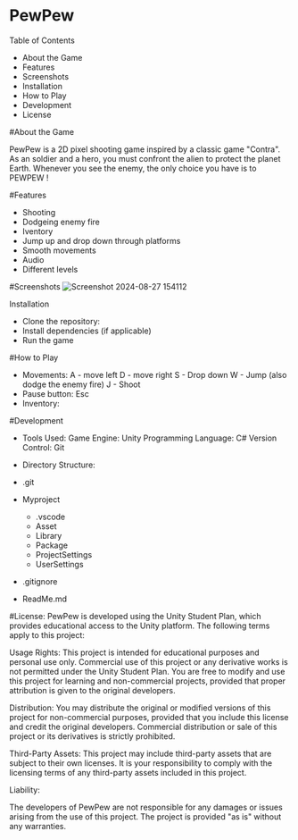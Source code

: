 # PewPew
Table of Contents
- About the Game
- Features
- Screenshots
- Installation
- How to Play
- Development
- License

#About the Game

PewPew is a 2D pixel shooting game inspired by a classic game "Contra". As an soldier and a hero, you must confront the alien to protect the planet Earth. Whenever you see the enemy, the only choice you have is to PEWPEW !

#Features
- Shooting
- Dodgeing enemy fire
- Iventory
- Jump up and drop down through platforms
- Smooth movements
- Audio
- Different levels

#Screenshots
![Screenshot 2024-08-27 154112](https://github.com/user-attachments/assets/054eeac8-cd46-4ce4-9a14-03cd88e78cfd)

Installation
- Clone the repository:
- Install dependencies (if applicable)
- Run the game

#How to Play
- Movements:
  A - move left
  D - move right
  S - Drop down
  W - Jump (also dodge the enemy fire)
  J - Shoot
- Pause button: Esc
- Inventory: 

#Development
- Tools Used:
Game Engine: Unity
Programming Language: C#
Version Control: Git

- Directory Structure:
+ .git
  
+ Myproject
  + .vscode
  + Asset
  + Library
  + Package
  + ProjectSettings
  + UserSettings
  
+ .gitignore
  
+ ReadMe.md

#License: 
PewPew is developed using the Unity Student Plan, which provides educational access to the Unity platform. The following terms apply to this project:

Usage Rights:
This project is intended for educational purposes and personal use only. Commercial use of this project or any derivative works is not permitted under the Unity Student Plan.
You are free to modify and use this project for learning and non-commercial projects, provided that proper attribution is given to the original developers.

Distribution:
You may distribute the original or modified versions of this project for non-commercial purposes, provided that you include this license and credit the original developers.
Commercial distribution or sale of this project or its derivatives is strictly prohibited.

Third-Party Assets:
This project may include third-party assets that are subject to their own licenses. It is your responsibility to comply with the licensing terms of any third-party assets included in this project.

Liability:

The developers of PewPew are not responsible for any damages or issues arising from the use of this project. The project is provided "as is" without any warranties.
